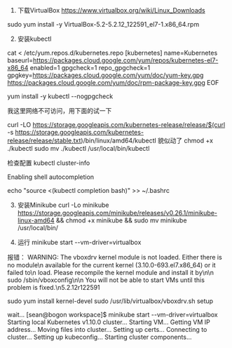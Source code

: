 1. 下载VirtualBox
https://www.virtualbox.org/wiki/Linux_Downloads

sudo yum install -y VirtualBox-5.2-5.2.12_122591_el7-1.x86_64.rpm

2. 安装kubectl

cat <<EOF > /etc/yum.repos.d/kubernetes.repo
[kubernetes]
name=Kubernetes
baseurl=https://packages.cloud.google.com/yum/repos/kubernetes-el7-x86_64
enabled=1
gpgcheck=1
repo_gpgcheck=1
gpgkey=https://packages.cloud.google.com/yum/doc/yum-key.gpg https://packages.cloud.google.com/yum/doc/rpm-package-key.gpg
EOF

yum install -y kubectl --nogpgcheck

我这里网络不可访问，用下面的试一下

curl -LO https://storage.googleapis.com/kubernetes-release/release/$(curl -s https://storage.googleapis.com/kubernetes-release/release/stable.txt)/bin/linux/amd64/kubectl
貌似动了
chmod +x ./kubectl
sudo mv ./kubectl /usr/local/bin/kubectl


检查配置
kubectl cluster-info

Enabling shell autocompletion

echo "source <(kubectl completion bash)" >> ~/.bashrc

3. 安装Minikube
curl -Lo minikube https://storage.googleapis.com/minikube/releases/v0.26.1/minikube-linux-amd64 && chmod +x minikube && sudo mv minikube /usr/local/bin/

4. 运行
minikube start  --vm-driver=virtualbox

报错：
WARNING: The vboxdrv kernel module is not loaded. Either there is no module\n         available for the current kernel (3.10.0-693.el7.x86_64) or it failed to\n         load. Please recompile the kernel module and install it by\n\n           sudo /sbin/vboxconfig\n\n         You will not be able to start VMs until this problem is fixed.\n5.2.12r122591


sudo yum install kernel-devel 
sudo /usr/lib/virtualbox/vboxdrv.sh setup

wait...
[sean@bogon workspace]$ minikube start  --vm-driver=virtualbox
Starting local Kubernetes v1.10.0 cluster...
Starting VM...
Getting VM IP address...
Moving files into cluster...
Setting up certs...
Connecting to cluster...
Setting up kubeconfig...
Starting cluster components...


